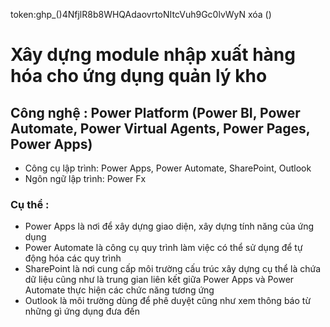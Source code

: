 token:ghp_()4NfjlR8b8WHQAdaovrtoNItcVuh9Gc0lvWyN xóa () </br>
<h1>Xây dựng module nhập xuất hàng hóa cho ứng dụng quản lý kho </h1>

<H2>Công nghệ : Power Platform (Power BI, Power Automate, Power Virtual Agents, Power Pages, Power Apps)</H2>
<ul>  
  <li>Công cụ lập trình: Power Apps, Power Automate, SharePoint, Outlook</li>
  <li>Ngôn ngữ lập trình: Power Fx</li>
</ul>

<H3>Cụ thể :</H3>
<ul>  
  <li>Power Apps là nơi để xây dựng giao diện, xây dựng tính năng của ứng dụng</li>
  <li>Power Automate là công cụ quy trình làm việc có thể sử dụng để tự động hóa các quy trình</li>
  <li>SharePoint là nơi cung cấp môi trường cấu trúc xây dựng cụ thể là chứa dữ liệu cũng như là trung gian liên kết giữa Power Apps và Power Automate thực hiện các chức năng tương ứng</li>
  <li>Outlook là môi trường dùng để phê duyệt cũng như xem thông báo từ những gì ứng dụng đưa đến</li>
</ul>
